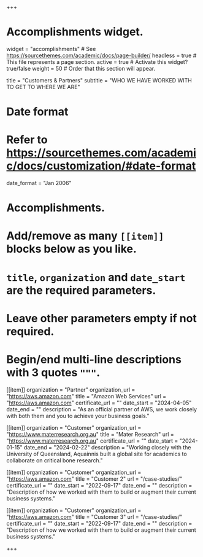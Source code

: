 +++
# Accomplishments widget.
widget = "accomplishments"  # See https://sourcethemes.com/academic/docs/page-builder/
headless = true  # This file represents a page section.
active = true  # Activate this widget? true/false
weight = 50  # Order that this section will appear.

title = "Customers & Partners"
subtitle = "WHO WE HAVE WORKED WITH TO GET TO WHERE WE ARE"

# Date format
#   Refer to https://sourcethemes.com/academic/docs/customization/#date-format
date_format = "Jan 2006"

# Accomplishments.
#   Add/remove as many `[[item]]` blocks below as you like.
#   `title`, `organization` and `date_start` are the required parameters.
#   Leave other parameters empty if not required.
#   Begin/end multi-line descriptions with 3 quotes `"""`.

[[item]]
  organization = "Partner"
  organization_url = "https://aws.amazon.com"
  title = "Amazon Web Services"
  url = "https://aws.amazon.com"
  certificate_url = ""
  date_start = "2024-04-05"
  date_end = ""
  description = "As an official partner of AWS, we work closely with both them and you to achieve your business goals."

[[item]]
  organization = "Customer"
  organization_url = "https://www.materresearch.org.au"
  title = "Mater Research"
  url = "https://www.materresearch.org.au"
  certificate_url = ""
  date_start = "2024-01-15"
  date_end = "2024-02-22"
  description = "Working closely with the University of Queensland, Aquainnis built a global site for academics to collaborate on critical bone research."

[[item]]
  organization = "Customer"
  organization_url = "https://aws.amazon.com"
  title = "Customer 2"
  url = "/case-studies/"
  certificate_url = ""
  date_start = "2022-09-17"
  date_end = ""
  description = "Description of how we worked with them to build or augment their current business systems."

[[item]]
  organization = "Customer"
  organization_url = "https://aws.amazon.com"
  title = "Customer 3"
  url = "/case-studies/"
  certificate_url = ""
  date_start = "2022-09-17"
  date_end = ""
  description = "Description of how we worked with them to build or augment their current business systems."



+++
